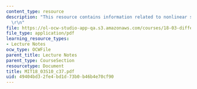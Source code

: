 ```yaml
---
content_type: resource
description: "This resource contains information related to nonlinear systems. \r\n\
  \r\n"
file: https://ol-ocw-studio-app-qa.s3.amazonaws.com/courses/18-03-differential-equations-spring-2010/49404bd32fe4bd1d73b0b46b4e70cf90_MIT18_03S10_c37.pdf
file_type: application/pdf
learning_resource_types:
- Lecture Notes
ocw_type: OCWFile
parent_title: Lecture Notes
parent_type: CourseSection
resourcetype: Document
title: MIT18_03S10_c37.pdf
uid: 49404bd3-2fe4-bd1d-73b0-b46b4e70cf90
---
```

